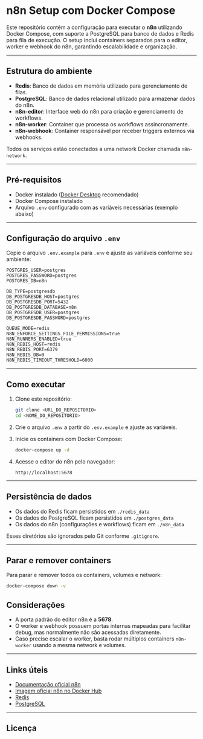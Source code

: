 # n8n Setup com Docker Compose

Este repositório contém a configuração para executar o **n8n** utilizando Docker Compose, com suporte a PostgreSQL para banco de dados e Redis para fila de execução. O setup inclui containers separados para o editor, worker e webhook do n8n, garantindo escalabilidade e organização.

---

## Estrutura do ambiente

- **Redis**: Banco de dados em memória utilizado para gerenciamento de filas.
- **PostgreSQL**: Banco de dados relacional utilizado para armazenar dados do n8n.
- **n8n-editor**: Interface web do n8n para criação e gerenciamento de workflows.
- **n8n-worker**: Container que processa os workflows assincronamente.
- **n8n-webhook**: Container responsável por receber triggers externos via webhooks.

Todos os serviços estão conectados a uma network Docker chamada `n8n-network`.

---

## Pré-requisitos

- Docker instalado ([Docker Desktop](https://www.docker.com/products/docker-desktop) recomendado)
- Docker Compose instalado
- Arquivo `.env` configurado com as variáveis necessárias (exemplo abaixo)

---

## Configuração do arquivo `.env`

Copie o arquivo `.env.example` para `.env` e ajuste as variáveis conforme seu ambiente:

```env
POSTGRES_USER=postgres
POSTGRES_PASSWORD=postgres
POSTGRES_DB=n8n

DB_TYPE=postgresdb
DB_POSTGRESDB_HOST=postgres
DB_POSTGRESDB_PORT=5432
DB_POSTGRESDB_DATABASE=n8n
DB_POSTGRESDB_USER=postgres
DB_POSTGRESDB_PASSWORD=postgres

QUEUE_MODE=redis
N8N_ENFORCE_SETTINGS_FILE_PERMISSIONS=true
N8N_RUNNERS_ENABLED=true
N8N_REDIS_HOST=redis
N8N_REDIS_PORT=6379
N8N_REDIS_DB=0
N8N_REDIS_TIMEOUT_THRESHOLD=6000
````

---

## Como executar

1. Clone este repositório:

   ```bash
   git clone <URL_DO_REPOSITORIO>
   cd <NOME_DO_REPOSITORIO>
   ```

2. Crie o arquivo `.env` a partir do `.env.example` e ajuste as variáveis.

3. Inicie os containers com Docker Compose:

   ```bash
   docker-compose up -d
   ```

4. Acesse o editor do n8n pelo navegador:

   ```
   http://localhost:5678
   ```

---

## Persistência de dados

* Os dados do Redis ficam persistidos em `./redis_data`
* Os dados do PostgreSQL ficam persistidos em `./postgres_data`
* Os dados do n8n (configurações e workflows) ficam em `./n8n_data`

Esses diretórios são ignorados pelo Git conforme `.gitignore`.

---

## Parar e remover containers

Para parar e remover todos os containers, volumes e network:

```bash
docker-compose down -v
```


## Considerações

* A porta padrão do editor n8n é a **5678**.
* O worker e webhook possuem portas internas mapeadas para facilitar debug, mas normalmente não são acessadas diretamente.
* Caso precise escalar o worker, basta rodar múltiplos containers `n8n-worker` usando a mesma network e volumes.

---

## Links úteis

* [Documentação oficial n8n](https://docs.n8n.io/)
* [Imagem oficial n8n no Docker Hub](https://hub.docker.com/r/n8nio/n8n)
* [Redis](https://redis.io/)
* [PostgreSQL](https://www.postgresql.org/)

---

## Licença
